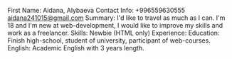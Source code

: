 First Name: Aidana, Alybaeva
Contact Info: +996559630555
              aidana241015@gmail.com
Summary: I'd like to travel as much as I can. I'm 18 and I'm new at web-development, I would like to improve my skills and work as a freelancer.
Skills: Newbie (HTML only)
Experience: 
Education: Finish high-school, student of university, participant of web-courses.
English: Academic English with 3 years length.
